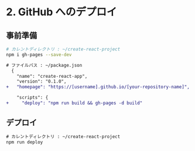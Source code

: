 # 2. GitHub へのデプロイ
## 事前準備
```bash
# カレントディレクトリ : ~/create-react-project
npm i gh-pages --save-dev
```

```diff
# ファイルパス : ~/package.json
  {
    "name": "create-react-app",
    "version": "0.1.0",
+   "homepage": "https://[username].github.io/[your-repository-name]",

    "scripts": {
+     "deploy": "npm run build && gh-pages -d build"
```

## デプロイ
```diff
# カレントディレクトリ : ~/create-react-project
npm run deploy
```